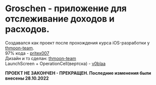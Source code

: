 # Groschen - приложение для отслеживание доходов и расходов.
Создавался как проект после прохождения курса iOS-разработки у [thmoon-team](https://github.com/thmoon-team).  
97% кода - [pritex007](https://github.com/Pritex007)  
Дизайн и тз сделан: [thmoon-team](https://github.com/thmoon-team)  
LaunchScreen + OperationCell(вертска) - [v0blaa](https://github.com/v0blaa)  

**ПРОЕКТ НЕ ЗАКОНЧЕН - ПРЕКРАЩЕН. Последние изменения были внесены 28.10.2022**
